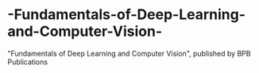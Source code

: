 # -Fundamentals-of-Deep-Learning-and-Computer-Vision-
"Fundamentals of Deep Learning and Computer Vision", published by BPB Publications
